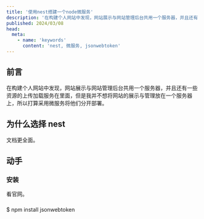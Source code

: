 ```yaml
---
title: '使用nest搭建一个node微服务'
description: '在构建个人网站中发现，网站展示与网站管理后台共用一个服务器，并且还有一些资源的上传加载服务在里面，但是我并不想将网站的展示与管理放在一个服务器上，所以打算采用微服务将他们分开部署。'
published: 2024/03/08
head:
  meta:
    - name: 'keywords'
      content: 'nest, 微服务, jsonwebtoken'
---
```


## 前言

在构建个人网站中发现，网站展示与网站管理后台共用一个服务器，并且还有一些资源的上传加载服务在里面，但是我并不想将网站的展示与管理放在一个服务器上，所以打算采用微服务将他们分开部署。

## 为什么选择 nest

文档更全面。

## 动手

### 安装

看官网。

###

$ npm install jsonwebtoken
